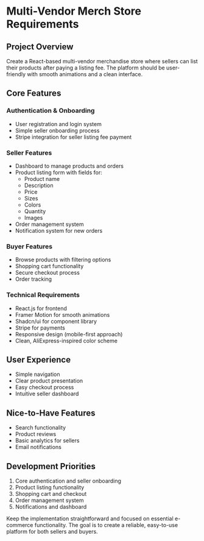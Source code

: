 # Multi-Vendor Merch Store Requirements

## Project Overview
Create a React-based multi-vendor merchandise store where sellers can list their products after paying a listing fee. The platform should be user-friendly with smooth animations and a clean interface.

## Core Features

### Authentication & Onboarding
- User registration and login system
- Simple seller onboarding process
- Stripe integration for seller listing fee payment

### Seller Features
- Dashboard to manage products and orders
- Product listing form with fields for:
  - Product name
  - Description
  - Price
  - Sizes
  - Colors
  - Quantity
  - Images
- Order management system
- Notification system for new orders

### Buyer Features
- Browse products with filtering options
- Shopping cart functionality
- Secure checkout process
- Order tracking

### Technical Requirements
- React.js for frontend
- Framer Motion for smooth animations
- Shadcn/ui for component library
- Stripe for payments
- Responsive design (mobile-first approach)
- Clean, AliExpress-inspired color scheme

## User Experience
- Simple navigation
- Clear product presentation
- Easy checkout process
- Intuitive seller dashboard

## Nice-to-Have Features
- Search functionality
- Product reviews
- Basic analytics for sellers
- Email notifications

## Development Priorities
1. Core authentication and seller onboarding
2. Product listing functionality
3. Shopping cart and checkout
4. Order management system
5. Notifications and dashboard

Keep the implementation straightforward and focused on essential e-commerce functionality. The goal is to create a reliable, easy-to-use platform for both sellers and buyers. 